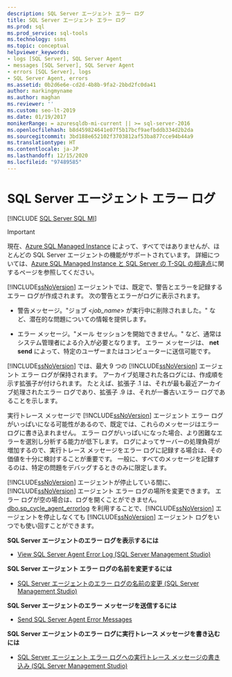 ```yaml
---
description: SQL Server エージェント エラー ログ
title: SQL Server エージェント エラー ログ
ms.prod: sql
ms.prod_service: sql-tools
ms.technology: ssms
ms.topic: conceptual
helpviewer_keywords:
- logs [SQL Server], SQL Server Agent
- messages [SQL Server], SQL Server Agent
- errors [SQL Server], logs
- SQL Server Agent, errors
ms.assetid: 0b2d6e6e-cd2d-4b8b-9fa2-2bbd2fc0da41
author: markingmyname
ms.author: maghan
ms.reviewer: ''
ms.custom: seo-lt-2019
ms.date: 01/19/2017
monikerRange: = azuresqldb-mi-current || >= sql-server-2016
ms.openlocfilehash: b8d459824641e07f5b17bcf9aefbddb334d2b2da
ms.sourcegitcommit: 3bd188e652102f3703812af53ba877cce94b44a9
ms.translationtype: HT
ms.contentlocale: ja-JP
ms.lasthandoff: 12/15/2020
ms.locfileid: "97489585"
---
```

# <a name="sql-server-agent-error-log"></a>SQL Server エージェント エラー ログ

[!INCLUDE [SQL Server SQL MI](../../includes/applies-to-version/sql-asdbmi.md)]

> [!IMPORTANT]  
> 現在、[Azure SQL Managed Instance](/azure/sql-database/sql-database-managed-instance) によって、すべてではありませんが、ほとんどの SQL Server エージェントの機能がサポートされています。 詳細については、[Azure SQL Managed Instance と SQL Server の T-SQL の相違点](/azure/sql-database/sql-database-managed-instance-transact-sql-information#sql-server-agent)に関するページを参照してください。

[!INCLUDE[ssNoVersion](../../includes/ssnoversion-md.md)] エージェントでは、既定で、警告とエラーを記録するエラー ログが作成されます。 次の警告とエラーがログに表示されます。  
  
-   警告メッセージ。"ジョブ \<*job_name*> が実行中に削除されました。" など、潜在的な問題についての情報を提供します。  
  
-   エラー メッセージ。"メール セッションを開始できません。" など、通常はシステム管理者による介入が必要となります。 エラー メッセージは、 **net send** によって、特定のユーザーまたはコンピューターに送信可能です。  
  
[!INCLUDE[ssNoVersion](../../includes/ssnoversion-md.md)] では、最大 9 つの [!INCLUDE[ssNoVersion](../../includes/ssnoversion-md.md)] エージェント エラー ログが保持されます。 アーカイブ処理された各ログには、作成順を示す拡張子が付けられます。 たとえば、拡張子 .1 は、それが最も最近アーカイブ処理されたエラー ログであり、拡張子 .9 は、それが一番古いエラー ログであることを示します。  
  
実行トレース メッセージで [!INCLUDE[ssNoVersion](../../includes/ssnoversion-md.md)] エージェント エラー ログがいっぱいになる可能性があるので、既定では、これらのメッセージはエラー ログに書き込まれません。 エラー ログがいっぱいになった場合、より困難なエラーを選別し分析する能力が低下します。 ログによってサーバーの処理負荷が増加するので、実行トレース メッセージをエラー ログに記録する場合は、その価値を十分に検討することが重要です。 一般に、すべてのメッセージを記録するのは、特定の問題をデバッグするときのみに限定します。  
  
[!INCLUDE[ssNoVersion](../../includes/ssnoversion-md.md)] エージェントが停止している間に、 [!INCLUDE[ssNoVersion](../../includes/ssnoversion-md.md)] エージェント エラー ログの場所を変更できます。 エラー ログが空の場合は、ログを開くことができません。 [dbo.sp_cycle_agent_errorlog](../../relational-databases/system-stored-procedures/sp-cycle-agent-errorlog-transact-sql.md) を利用することで、[!INCLUDE[ssNoVersion](../../includes/ssnoversion-md.md)] エージェントを停止しなくても [!INCLUDE[ssNoVersion](../../includes/ssnoversion-md.md)] エージェント ログをいつでも使い回すことができます。  
  
**SQL Server エージェントのエラー ログを表示するには**  
  
-   [View SQL Server Agent Error Log (SQL Server Management Studio)](../../ssms/agent/view-sql-server-agent-error-log-sql-server-management-studio.md)  
  
**SQL Server エージェント エラー ログの名前を変更するには**  
  
-   [SQL Server エージェントのエラー ログの名前の変更 (SQL Server Management Studio)](../../ssms/agent/rename-a-sql-server-agent-error-log-sql-server-management-studio.md)  
  
**SQL Server エージェントのエラー メッセージを送信するには**  
  
-   [Send SQL Server Agent Error Messages](../../ssms/agent/send-sql-server-agent-error-messages.md)  
  
**SQL Server エージェントのエラー ログに実行トレース メッセージを書き込むには**  
  
-   [SQL Server エージェント エラー ログへの実行トレース メッセージの書き込み (SQL Server Management Studio)](../../ssms/agent/write-execution-trace-messages-to-sql-server-agent-log-ssms.md)  
